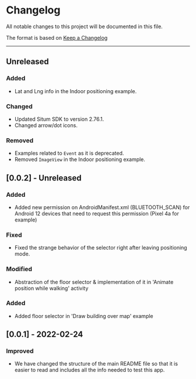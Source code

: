 # Changelog
All notable changes to this project will be documented in this file.

The format is based on [Keep a Changelog](http://keepachangelog.com/en/1.0.0/)

---

## Unreleased

### Added
- Lat and Lng info in the Indoor positioning example.

### Changed
- Updated Situm SDK to version 2.76.1.
- Changed arrow/dot icons.

### Removed
- Examples related to `Event` as it is deprecated.
- Removed `ImageView` in the Indoor positioning example.

## [0.0.2] - Unreleased

### Added

- Added new permission on AndroidManifest.xml (BLUETOOTH_SCAN) for Android 12 devices that need to request this permission (Pixel 4a for example)

### Fixed

- Fixed the strange behavior of the selector right after leaving positioning mode.

### Modified

- Abstraction of the floor selector & implementation of it in 'Animate position while walking' activity

### Added

- Added floor selector in 'Draw building over map' example

## [0.0.1] - 2022-02-24

### Improved

- We have changed the structure of the main README file so that it is easier to read and includes all the info needed to test this app.
